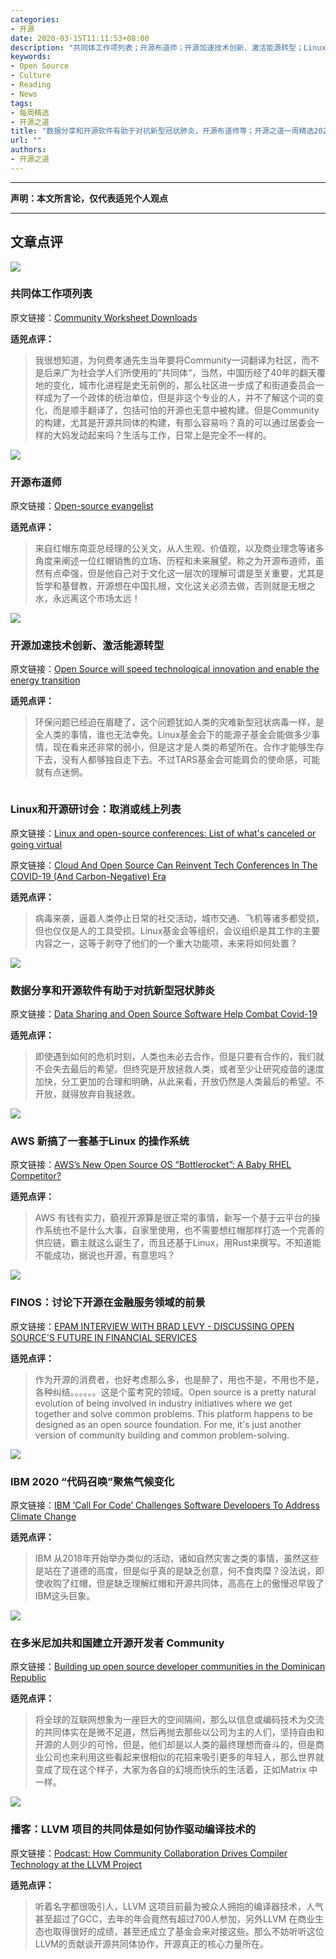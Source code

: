 ```yaml
---
categories:
- 开源
date: 2020-03-15T11:11:53+08:00
description: "共同体工作项列表；开源布道师；开源加速技术创新、激活能源转型；Linux和开源研讨会：取消或线上列表；数据分享和开源软件有助于对抗新型冠状肺炎；AWS 新搞了一套基于Linux 的操作系统；FINOS：讨论下开源在金融服务领域的前景；IBM 2020 “代码召唤”聚焦气候变化；在多米尼加共和国建立开源开发者 Community；播客：LLVM 项目的共同体是如何协作驱动编译技术的"
keywords:
- Open Source
- Culture
- Reading
- News
tags:
- 每周精选
- 开源之道
title: "数据分享和开源软件有助于对抗新型冠状肺炎，开源布道师等；开源之道一周精选2020 03 15"
url: ""
authors:
- 开源之道
---
```

---
**声明：本文所言论，仅代表适兕个人观点**

---

## 文章点评

![](http://www.charlesvogl.com/static/img/book/cover-book.png)

### 共同体工作项列表

原文链接：[Community Worksheet Downloads](http://www.charlesvogl.com/downloads/)

**适兕点评：**

>我很想知道，为何费孝通先生当年要将Community一词翻译为社区，而不是后来广为社会学人们所使用的”共同体“，当然，中国历经了40年的翻天覆地的变化，城市化进程是史无前例的，那么社区进一步成了和街道委员会一样成为了一个政体的统治单位，但是非这个专业的人，并不了解这个词的变化，而是顺手翻译了，包括可怕的开源也无意中被构建。但是Community的构建，尤其是开源共同体的构建，有那么容易吗？真的可以通过居委会一样的大妈发动起来吗？生活与工作，日常上是完全不一样的。

![](https://static.bangkokpost.com/media/content/dcx/2020/03/09/3556589.jpg)

### 开源布道师

原文链接：[Open-source evangelist](https://www.bangkokpost.com/business/1874589/open-source-evangelist)

**适兕点评：**

>来自红帽东南亚总经理的公关文，从人生观、价值观，以及商业理念等诸多角度来阐述一位红帽销售的立场、历程和未来展望。称之为开源布道师，虽然有点牵强，但是他自己对于文化这一层次的理解可谓是至关重要，尤其是哲学和基督教，开源想在中国扎根，文化这关必须去做，否则就是无根之水，永远离这个市场太远！

![](https://www.eetimes.com/wp-content/uploads/co2.jpg?resize=448%2C308?w=1024)

### 开源加速技术创新、激活能源转型

原文链接：[Open Source will speed technological innovation and enable the energy transition](https://www.eetimes.com/open-source-will-speed-technological-innovation-and-enable-the-energy-transition/)

**适兕点评：**

>环保问题已经迫在眉睫了，这个问题犹如人类的灾难新型冠状病毒一样，是全人类的事情，谁也无法幸免。Linux基金会下的能源子基金会能做多少事情，现在看来还非常的弱小，但是这才是人类的希望所在。合作才能够生存下去，没有人都够独自走下去。不过TARS基金会可能肩负的使命感，可能就有点迷惘。

![]()

### Linux和开源研讨会：取消或线上列表

原文链接：[Linux and open-source conferences: List of what's canceled or going virtual](https://www.zdnet.com/article/linux-and-open-source-conferences-list-of-whats-canceled-or-going-virtual/)

原文链接：[Cloud And Open Source Can Reinvent Tech Conferences In The COVID-19 (And Carbon-Negative) Era](https://www.forbes.com/sites/udinachmany/2020/03/09/how-tech-conferences-can-be-reinvented-in-the-covid-19-and-carbon-negative-era/#9c1fe974d03b)

**适兕点评：**

>病毒来袭，逼着人类停止日常的社交活动，城市交通、飞机等诸多都受损，但也仅仅是人的工具受损。Linux基金会等组织，会议组织是其工作的主要内容之一，这等于剥夺了他们的一个重大功能项，未来将如何处置？

![](https://media.wired.com/photos/5e6ac9edc0b1110009a4db25/master/w_2560%2Cc_limit/Biz-Nextstrain-ScienceSource_SS22525620.jpg)

### 数据分享和开源软件有助于对抗新型冠状肺炎

原文链接：[Data Sharing and Open Source Software Help Combat Covid-19](https://www.wired.com/story/data-sharing-open-source-software-combat-covid-19/)

**适兕点评：**

>即使遇到如何的危机时刻，人类也未必去合作，但是只要有合作的，我们就不会失去最后的希望。但终究是开放拯救人类，或者至少让研究疫苗的速度加快，分工更加的合理和明确，从此来看，开放仍然是人类最后的希望。不开放，就得放弃自我拯救。

![](https://www.cbronline.com/wp-content/uploads/2020/03/tina-floersch-qMOh-WZ9Z7I-unsplash-570x300.jpg)

### AWS 新搞了一套基于Linux 的操作系统

原文链接：[AWS’s New Open Source OS “Bottlerocket”: A Baby RHEL Competitor?](https://www.cbronline.com/news/aws-operating-system-bottlerocket)

**适兕点评：**

>AWS 有钱有实力，藐视开源算是很正常的事情，新写一个基于云平台的操作系统也不是什么大事，自家里使用，也不需要想红帽那样打造一个完善的供应链，霸主就这么诞生了，而且还基于Linux，用Rust来撰写。不知道能不能成功，据说也开源，有意思吗？

![](https://www.finos.org/hs-fs/hubfs/brad-levy-epam.png?width=3000&name=brad-levy-epam.png)

### FINOS：讨论下开源在金融服务领域的前景

原文链接：[EPAM INTERVIEW WITH BRAD LEVY - DISCUSSING OPEN SOURCE'S FUTURE IN FINANCIAL SERVICES](https://www.finos.org/blog/epam-interview-with-brad-levy-brad-levy-discusses-open-sources-future-in-financial-services)

**适兕点评：**

> 作为开源的消费者，也好考虑那么多，也是醉了，用也不是，不用也不是，各种纠结。。。。。。这是个蛮考究的领域。Open source is a pretty natural evolution of being involved in industry initiatives where we get together and solve common problems. This platform happens to be designed as an open source foundation. For me, it's just another version of community building and common problem-solving.

![](https://specials-images.forbesimg.com/imageserve/5e6791c8aa5428000759796d/960x0.jpg?fit=scale)

### IBM 2020 “代码召唤”聚焦气候变化

原文链接：[IBM ‘Call For Code’ Challenges Software Developers To Address Climate Change](https://www.forbes.com/sites/adrianbridgwater/2020/03/10/ibm-call-for-code-challenges-software-developers-to-address-climate-change/#64d157c17330)

**适兕点评：**

>IBM  从2018年开始举办类似的活动，诸如自然灾害之类的事情，虽然这些是站在了道德的高度，但是似乎真的是缺乏创意，何不食肉糜？没法说，即使收购了红帽，但是缺乏理解红帽和开源共同体，高高在上的傲慢迟早毁了IBM这头巨象。

![](https://regmedia.co.uk/2018/11/27/shutterstock_69317677.jpg?x=442&y=293&crop=1)

### 在多米尼加共和国建立开源开发者 Community

原文链接：[Building up open source developer communities in the Dominican Republic](https://channel9.msdn.com/Shows/On-NET/Building-up-open-source-developer-communities-in-the-Dominican-Republic)

**适兕点评：**

>将全球的互联网想象为一座巨大的空间隔间，那么以信息或编码技术为交流的共同体实在是微不足道，然后再抛去那些以公司为主的人们，坚持自由和开源的人则少的可怜，但是，他们却是以人类的最终理想而奋斗的，但是商业公司也来利用这些看起来很相似的花招来吸引更多的年轻人，那么世界就变成了现在这个样子，大家为各自的幻境而快乐的生活着，正如Matrix 中一样。

![](https://insidehpc.com/wp-content/uploads/2020/03/hal.jpg)

### 播客：LLVM 项目的共同体是如何协作驱动编译技术的

原文链接：[Podcast: How Community Collaboration Drives Compiler Technology at the LLVM Project](https://insidehpc.com/2020/03/podcast-how-community-collaboration-drives-compiler-technology-at-the-llvm-project/)

**适兕点评：**

>听着名字都很吸引人，LLVM 这项目前最为被众人拥抱的编译器技术，人气甚至超过了GCC，去年的年会竟然有超过700人参加，另外LLVM 在商业生态也取得很好的成绩，甚至还成立了基金会来对接这些。那么不妨听听这位LLVM的贡献谈开源共同体协作，开源真正的核心力量所在。

